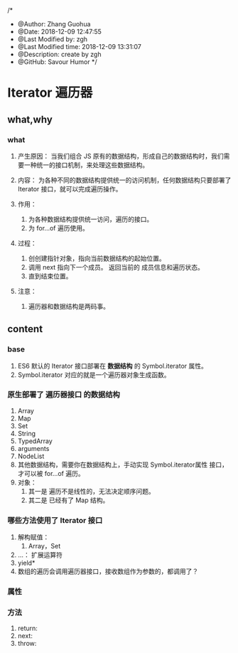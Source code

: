 /*
* @Author: Zhang Guohua
* @Date:   2018-12-09 12:47:55
* @Last Modified by:   zgh
* @Last Modified time: 2018-12-09 13:31:07
* @Description: create by zgh
* @GitHub: Savour Humor
*/
# Iterator 遍历器

## what,why
### what
1. 产生原因： 当我们组合 JS 原有的数据结构，形成自己的数据结构时，我们需要一种统一的接口机制，来处理这些数据结构。

2. 内容： 为各种不同的数据结构提供统一的访问机制，任何数据结构只要部署了 Iterator 接口，就可以完成遍历操作。

3. 作用： 
    1. 为各种数据结构提供统一访问，遍历的接口。
    2. 为 for...of 遍历使用。

4. 过程：
    1. 创创建指针对象，指向当前数据结构的起始位置。
    2. 调用 next 指向下一个成员。 返回当前的 成员信息和遍历状态。
    3. 直到结束位置。

5. 注意： 
    1. 遍历器和数据结构是两码事。


## content

### base
1. ES6 默认的 Iterator 接口部署在 **数据结构** 的 Symbol.iterator 属性。
2. Symbol.iterator 对应的就是一个遍历器对象生成函数。

### 原生部署了 遍历器接口 的数据结构
1. Array
2. Map
3. Set
4. String
5. TypedArray
6. arguments
7. NodeList
8. 其他数据结构，需要你在数据结构上，手动实现 Symbol.iterator属性 接口，才可以被 for...of 遍历。
9. 对象：
    1. 其一是 遍历不是线性的，无法决定顺序问题。
    2. 其二是 已经有了 Map 结构。

### 哪些方法使用了 Iterator 接口
1. 解构赋值： 
    1. Array，Set
2. ...： 扩展运算符
3. yield*
4. 数组的遍历会调用遍历器接口，接收数组作为参数的，都调用了？


### 属性

### 方法
1. return:
2. next:
3. throw:

